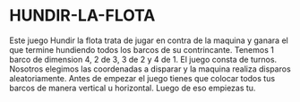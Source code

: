 # HUNDIR-LA-FLOTA

Este juego Hundir la flota trata de jugar en contra de la maquina y ganara el que termine hundiendo todos los barcos de su contrincante.
Tenemos 1 barco de dimension 4, 2 de 3, 3 de 2 y 4 de 1. 
El juego consta de turnos. Nosotros elegimos las coordenadas a disparar y la maquina realiza disparos aleatoriamente.
Antes de empezar el juego tienes que colocar todos tus barcos de manera vertical u horizontal. Luego de eso empiezas tu.
